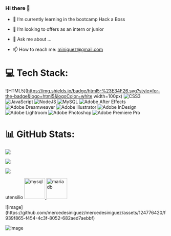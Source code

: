 ### Hi there 👋 


<!-- 

**mercedesiniguez/mercedesiniguez** is a ✨ _special_ ✨ repository because its `README.md` (this file) appears on your GitHub profile. 
--> 
  

- 🌱 I’m currently learning in the bootcamp Hack a Boss 

- 🤔 I’m looking to offers as an intern or junior 

- 💬 Ask me about ... 

- 📫 How to reach me: miniguez@gmail.com 

# 💻 Tech Stack: 

![HTML5](https://img.shields.io/badge/html5-%23E34F26.svg?style=for-the-badge&logo=html5&logoColor=white width=100px) ![CSS3](https://img.shields.io/badge/css3-%231572B6.svg?style=for-the-badge&logo=css3&logoColor=white) ![JavaScript](https://img.shields.io/badge/javascript-%23323330.svg?style=for-the-badge&logo=javascript&logoColor=%23F7DF1E) ![NodeJS](https://img.shields.io/badge/node.js-6DA55F?style=for-the-badge&logo=node.js&logoColor=white) ![MySQL](https://img.shields.io/badge/mysql-%2300f.svg?style=for-the-badge&logo=mysql&logoColor=white) ![Adobe After Effects](https://img.shields.io/badge/Adobe%20After%20Effects-9999FF.svg?style=for-the-badge&logo=Adobe%20After%20Effects&logoColor=white) ![Adobe Dreamweaver](https://img.shields.io/badge/Adobe%20Dreamweaver-FF61F6.svg?style=for-the-badge&logo=Adobe%20Dreamweaver&logoColor=white) ![Adobe Illustrator](https://img.shields.io/badge/adobeillustrator-%23FF9A00.svg?style=for-the-badge&logo=adobeillustrator&logoColor=white) ![Adobe InDesign](https://img.shields.io/badge/Adobe%20InDesign-49021F?style=for-the-badge&logo=adobeindesign&logoColor=white) ![Adobe Lightroom](https://img.shields.io/badge/Adobe%20Lightroom-31A8FF.svg?style=for-the-badge&logo=Adobe%20Lightroom&logoColor=white) ![Adobe Photoshop](https://img.shields.io/badge/adobephotoshop-%2331A8FF.svg?style=for-the-badge&logo=adobephotoshop&logoColor=white) ![Adobe Premiere Pro](https://img.shields.io/badge/Adobe%20Premiere%20Pro-9999FF.svg?style=for-the-badge&logo=Adobe%20Premiere%20Pro&logoColor=white) 

# 📊 GitHub Stats: 

![](https://github-readme-stats.vercel.app/api?username=mercedesiniguez&theme=default&hide_border=false&include_all_commits=false&count_private=false)<br/> 

![](https://github-readme-streak-stats.herokuapp.com/?user=mercedesiniguez&theme=default&hide_border=false)<br/> 

![](https://github-readme-stats.vercel.app/api/top-langs/?username=mercedesiniguez&theme=default&hide_border=false&include_all_commits=false&count_private=false&layout=compact) 

 
utensilio
<a href="https://www.mysql.com/" target="_blank"> <img src="https://devicons.github.io/devicon/devicon.git/icons/mysql/mysql-original-wordmark.svg" alt="mysql" width="65" height="65"/> </a> 
<a href="https://mariadb.org/" target="_blank"> <img src="https://www.vectorlogo.zone/logos/mariadb/mariadb-icon.svg" alt="mariadb" width="65" height="65"/> </a>
 </p>
![image](https://github.com/mercedesiniguez/mercedesiniguez/assets/124776420/f939f865-f454-4c3f-8052-682aed7aebbf)

![image](https://github.com/mercedesiniguez/mercedesiniguez/assets/124776420/3bae8be9-b1b1-4b83-8621-173a168ad81e)
